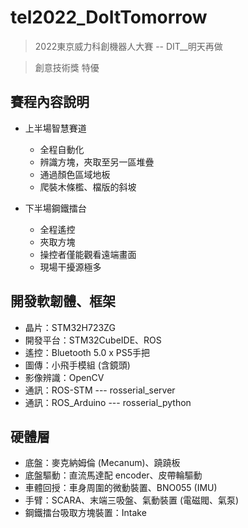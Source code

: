 # tel2022_DoItTomorrow 
> 2022東京威力科創機器人大賽  -- DIT__明天再做

> 創意技術獎 特優

## 賽程內容說明
* 上半場智慧賽道
  * 全程自動化
  * 辨識方塊，夾取至另一區堆疊
  * 通過顏色區域地板
  * 爬裝木條檻、檔版的斜坡


* 下半場鋼鐵擂台
  * 全程遙控
  * 夾取方塊
  * 操控者僅能觀看遠端畫面
  * 現場干擾源極多

## 開發軟韌體、框架
* 晶片：STM32H723ZG
* 開發平台：STM32CubeIDE、ROS
* 遙控：Bluetooth 5.0 x PS5手把
* 圖傳：小飛手模組 (含鏡頭)
* 影像辨識：OpenCV
* 通訊：ROS-STM --- rosserial_server
* 通訊：ROS_Arduino --- rosserial_python  

## 硬體層
* 底盤：麥克納姆倫 (Mecanum)、蹺蹺板
* 底盤驅動：直流馬達配 encoder、皮帶輪驅動
* 車體回授：車身周圍的微動裝置、BNO055 (IMU)
* 手臂：SCARA、末端三吸盤、氣動裝置 (電磁閥、氣泵)
* 鋼鐵擂台吸取方塊裝置：Intake
